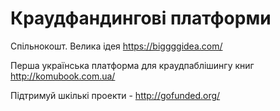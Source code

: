 # Краудфандингові платформи

Спільнокошт. Велика ідея https://biggggidea.com/

Перша українська платформа для краудпаблішингу книг http://komubook.com.ua/  

Підтримуй шкількі проекти - http://gofunded.org/  

